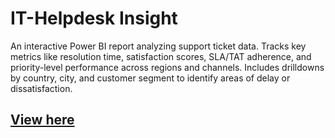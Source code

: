 # IT-Helpdesk Insight
An interactive Power BI report analyzing support ticket data. Tracks key metrics like resolution time, satisfaction scores, SLA/TAT adherence, and priority-level performance across regions and channels. Includes drilldowns by country, city, and customer segment to identify areas of delay or dissatisfaction.

## [View here](https://app.powerbi.com/view?r=eyJrIjoiYTM0MGE4NjAtMzUxZS00MTZiLTg5YzMtNjM3ZDdhZjU1NDg5IiwidCI6IjQ2NTRiNmYxLTBlNDctNDU3OS1hOGExLTAyZmU5ZDk0M2M3YiIsImMiOjl9)
